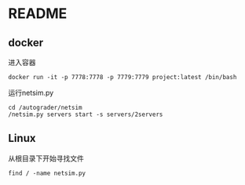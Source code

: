 
# README

## docker

进入容器

```
docker run -it -p 7778:7778 -p 7779:7779 project:latest /bin/bash
```



运行netsim.py

```
cd /autograder/netsim
/netsim.py servers start -s servers/2servers
```

## Linux

从根目录下开始寻找文件

```
find / -name netsim.py
```

